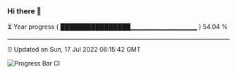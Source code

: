 ### Hi there 👋

⏳ Year progress { ████████████████▁▁▁▁▁▁▁▁▁▁▁▁▁▁ } 54.04 %

---

⏰ Updated on Sun, 17 Jul 2022 06:15:42 GMT

![Progress Bar CI](https://github.com/liununu/liununu/workflows/Progress%20Bar%20CI/badge.svg)
